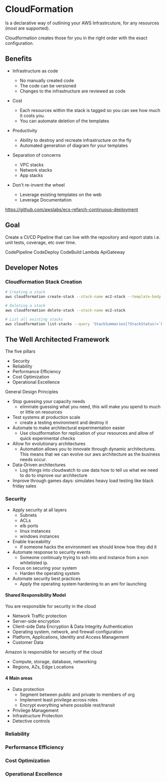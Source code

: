 # CloudFormation

Is a declarative way of outlining your AWS Infrastrcuture, for any resources (most are supported).

Cloudformation creates those for you in the right order with the exact configuration.

## Benefits

- Infrastructure as code
    - No manually created code
    - The code can be versioned
    - Changes to the infrastructure are reviewed as code

- Cost
    - Each resources within the stack is tagged so you can see how much it costs you.
    - You can automate deletion of the templates
- Productivity
    - Ability to destroy and recreate infrastructure on the fly
    - Automated generation of diagram for your templates

- Separation of concerns
    - VPC stacks
    - Network stacks
    - App stacks

- Don't re-invent the wheel
    - Leverage existing templates on the web
    - Leverage Documentation


https://github.com/awslabs/ecs-refarch-continuous-deployment

## Goal

Create a CI/CD Pipeline that can live with the repository and report stats i.e. unit tests, coverage, etc over time.

CodePipeline
CodeDeploy
CodeBuild
Lambda
ApiGateway

## Developer Notes

### Cloudformation Stack Creation

```bash
# Creating a stack
aws cloudformation create-stack --stack-name ec2-stack --template-body file://01-ec2/sample.yml --parameters ParameterKey=VpcId,ParameterValue=vpc-b3536bca ParameterKey=SubnetId,ParameterValue=subnet-01168978 --tags Key=Name,Value=darrius-ec2-stack
```

```bash
# Deleting a stack
aws cloudformation delete-stack --stack-name ec2-stack
```

```bash
# List all existing stacks
aws cloudformation list-stacks --query 'StackSummaries[?StackStatus!=`DELETE_COMPLETE` && StackStatus!=`DELETE_IN_PROGRESS`]'
```

## The Well Architected Framework

The five pillars

- Security
- Reliability
- Performance Efficiency
- Cost Optimization
- Operational Excellence

General Design Principles

- Stop guessing your capacity needs
    - eliminate guessing what you need, this will make you spend to much or little on resources
- Test systems at production scale
    - create a testing environment and destroy it
- Automate to make architectural experimentation easier
    - Use cloudformation for replication of your resources and allow of quick experimental checks
- Allow for evolutionary architectures
    - Automation allows you to innovate through dynamic architectures. This means that we can evolve our aws architecture as the business needs occur.
- Data-Driven architectures
    - Log things into cloudwatch to use data how to tell us what we need to do to improve our architecture
- Improve through games days: simulates heavy load testing like black friday sales

### Security

- Apply security at all layers
    - Subnets
    - ACLs
    - elb ports
    - linux instances
    - windows instances
- Enable traceability
    - if someone hacks the environment we should know how they did it
- Automate response to security events
    - Someone continualy trying to ssh into and instance from a non whitelisted ip.
- Focus on securing your system
    - Harden the operating system
- Automate security best practices
    - Apply the operating system hardening to an ami for launching

#### Shared Responsibility Model

You are responsible for security in the cloud

- Network Traffic protection
- Server-side encryption
- Client-side Data Encryption & Data Integrity Authentication
- Operating system, network, and firewall configuration
- Platform, Applications, Identity and Access Management
- Customer Data

Amazon is responsible for security of the cloud

- Compute, storage, database, networking
- Regions, AZs, Edge Locations

#### 4 Main areas

- Data protection
    - Segment between public and private to members of org
    - Implement least privilege across roles
    - Encrypt everything where possible rest/transit
- Privilege Management
- Infrastructure Protection
- Detective controls

### Reliability
### Performance Efficiency
### Cost Optimization
### Operational Excellence